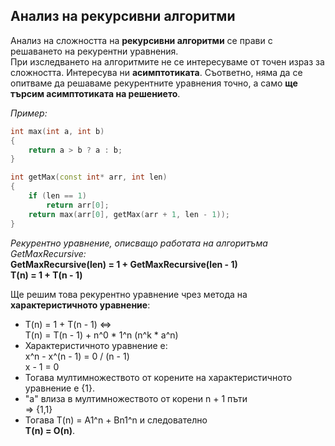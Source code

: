 ## Анализ на рекурсивни алгоритми

Анализ на сложността на **рекурсивни алгоритми** се прави с решаването на рекурентни уравнения.  
При изследването на алгоритмите не се интересуваме от точен израз за сложността. Интересува ни **асимптотиката**. Съответно, няма да се опитваме да решаваме рекурентните уравнения точно, а само **ще търсим асимптотиката на решението**.

*Пример:*
```c++
int max(int a, int b)
{
	return a > b ? a : b;
}

int getMax(const int* arr, int len)
{
	if (len == 1)
		return arr[0];
	return max(arr[0], getMax(arr + 1, len - 1));
}
```

*Рекурентно уравнение, описващо работата на алгоритъма GetMaxRecursive:*  
**GetMaxRecursive(len) = 1 + GetMaxRecursive(len - 1)  
T(n) = 1 + T(n - 1)**  

Ще решим това рекурентно уравнение чрез метода на **характеристичното уравнение**:  
- T(n) = 1 + T(n - 1) <=>  
T(n) = T(n - 1) + n^0 * 1^n (n^k * a^n)  
- Характеристичното уравнение е:  
x^n - x^(n - 1) = 0 / (n - 1)  
x - 1 = 0  
- Тогава мултимножеството от корените на характеристичното уравнение е {1}.  
- "a" влиза в мултимножеството от корени n + 1 пъти  
=> {1,1}  
- Тогава T(n) = A1^n + Bn1^n и следователно  
**T(n) = O(n)**.  
